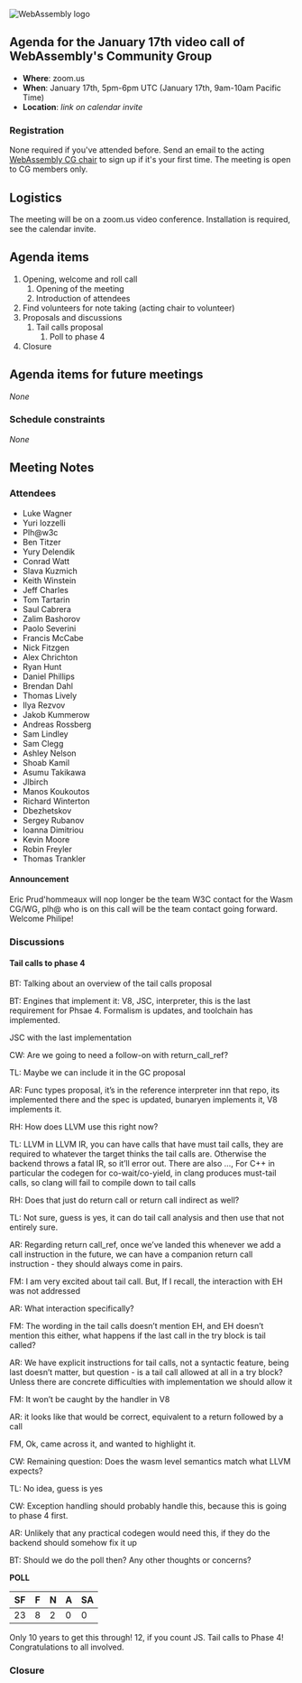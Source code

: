 ![WebAssembly logo](/images/WebAssembly.png)

## Agenda for the January 17th video call of WebAssembly's Community Group

- **Where**: zoom.us
- **When**: January 17th, 5pm-6pm UTC (January 17th, 9am-10am Pacific Time)
- **Location**: *link on calendar invite*

### Registration

None required if you've attended before. Send an email to the acting [WebAssembly CG chair](mailto:webassembly-cg-chair@chromium.org)
to sign up if it's your first time. The meeting is open to CG members only.

## Logistics

The meeting will be on a zoom.us video conference.
Installation is required, see the calendar invite.

## Agenda items

1. Opening, welcome and roll call
    1. Opening of the meeting
    1. Introduction of attendees
1. Find volunteers for note taking (acting chair to volunteer)
1. Proposals and discussions
    1. Tail calls proposal
        1. Poll to phase 4 
1. Closure

## Agenda items for future meetings

*None*

### Schedule constraints

*None*

## Meeting Notes
### Attendees

 - Luke Wagner
 - Yuri Iozzelli
 - Plh@w3c
 - Ben Titzer
 - Yury Delendik
 - Conrad Watt
 - Slava Kuzmich
 - Keith Winstein
 - Jeff Charles
 - Tom Tartarin
 - Saul Cabrera
 - Zalim Bashorov
 - Paolo Severini
 - Francis McCabe
 - Nick Fitzgen
 - Alex Chrichton
 - Ryan Hunt
 - Daniel Phillips
 - Brendan Dahl
 - Thomas Lively
 - Ilya Rezvov
 - Jakob Kummerow
 - Andreas Rossberg
 - Sam Lindley
 - Sam Clegg
 - Ashley Nelson
 - Shoab Kamil
 - Asumu Takikawa
 - Jlbirch
 - Manos Koukoutos
 - Richard Winterton
 - Dbezhetskov
 - Sergey Rubanov
 - Ioanna Dimitriou
 - Kevin Moore
 - Robin Freyler
 - Thomas Trankler

#### Announcement

Eric Prud'hommeaux will nop longer be the team W3C contact for the Wasm CG/WG, plh@ who is on this call will be the team contact going forward. Welcome Philipe! 

### Discussions

#### Tail calls to phase 4

BT: Talking about an overview of the tail calls proposal

BT: Engines that implement it: V8, JSC, interpreter, this is the last requirement for Phsae 4. Formalism is updates, and toolchain has implemented. 

JSC with the last implementation

CW: Are we going to need a follow-on with return_call_ref? 

TL: Maybe we can include it in the GC proposal

AR: Func types proposal, it’s in the reference interpreter inn that repo, its implemented there and the spec is updated, bunaryen implements it, V8 implements it. 

RH: How does LLVM use this right now? 

TL: LLVM in LLVM IR, you can have calls that have must tail calls, they are required to whatever the target thinks the tail calls are. Otherwise the backend throws a fatal IR, so it’ll error out. There are also …, For C++ in particular the codegen for co-wait/co-yield, in clang produces must-tail calls, so clang will fail to compile down to tail calls <TL to fill in>

RH: Does that just do return call or return call indirect as well? 

TL: Not sure, guess is yes, it can do tail call analysis and then use that not entirely sure. 

AR: Regarding return call_ref, once we’ve landed this whenever we add a call instruction in the future, we can have a companion return call instruction - they should always come in pairs.

FM<in chat>: I am very excited about tail call. But, If I recall, the interaction with EH was not addressed

AR: What interaction specifically?

FM: The wording in the tail calls doesn’t mention EH, and EH doesn’t mention this either, what happens if the last call in the try block is tail called?

AR: We have explicit instructions for tail calls, not a syntactic feature, being last doesn’t matter, but question - is a tail call allowed at all in a try block? Unless there are concrete difficulties with implementation we should allow it

FM: It won’t be caught by the handler in V8

AR: it looks like that would be correct, equivalent to a return followed by a call

FM, Ok, came across it, and wanted to highlight it.

CW: Remaining question: Does the wasm level semantics match what LLVM expects?

TL: No idea, guess is yes

CW: Exception handling should probably handle this, because this is going to phase 4 first. 

AR: Unlikely that any practical codegen would need this, if they do the backend should somehow fix it up

BT: Should we do the poll then? Any other thoughts or concerns? 

**POLL**

|SF|F|N|A|SA|
|--|-|-|-|--|
|23|8|2|0|0|

Only 10 years to get this through! 12, if you count JS. Tail calls to Phase 4! Congratulations to all involved. 

### Closure

